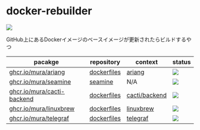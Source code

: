# docker-rebuilder
<a href="https://github.com/mura/docker-rebuilder/actions/workflows/rebuild-images.yml">
  <img src="https://github.com/mura/docker-rebuilder/actions/workflows/rebuild-images.yml/badge.svg">
</a>

GitHub上にあるDockerイメージのベースイメージが更新されたらビルドするやつ

| pacakge | repository | context | status |
| --- | --- | --- | --- |
| [ghcr.io/mura/ariang](https://github.com/mura/docker-ariang/pkgs/container/ariang) | [dockerfiles] | [ariang](https://github.com/mura/dockerfiles/tree/main/ariang) | <a href="https://github.com/mura/dockerfiles/actions/workflows/ariang-ci.yml"><img src="https://github.com/mura/dockerfiles/actions/workflows/ariang-ci.yml/badge.svg"></a> |
| [ghcr.io/mura/seamine](https://github.com/mura/seamine/pkgs/container/seamine) | [seamine](https://github.com/mura/seamine) | N/A | <a href="https://github.com/mura/seamine/actions/workflows/action.yml"><img src="https://github.com/mura/seamine/actions/workflows/action.yml/badge.svg"></a> |
| [ghcr.io/mura/cacti-backend](https://github.com/users/mura/packages/container/package/cacti-backend) | [dockerfiles] | [cacti/backend](https://github.com/mura/dockerfiles/tree/main/cacti/backend) | <a href="https://github.com/mura/dockerfiles/actions/workflows/cacti-backend-ci.yml"><img src="https://github.com/mura/dockerfiles/actions/workflows/cacti-backend-ci.yml/badge.svg"></a> |
| [ghcr.io/mura/linuxbrew](https://github.com/users/mura/packages/container/package/linuxbrew) | [dockerfiles] | [linuxbrew](https://github.com/mura/dockerfiles/tree/main/linuxbrew) | <a href="https://github.com/mura/dockerfiles/actions/workflows/linuxbrew-ci.yml"><img src="https://github.com/mura/dockerfiles/actions/workflows/linuxbrew-ci.yml/badge.svg"></a> |
| [ghcr.io/mura/telegraf](https://github.com/users/mura/packages/container/package/telegraf) | [dockerfiles] | [telegraf](https://github.com/mura/dockerfiles/tree/main/telegraf) | <a href="https://github.com/mura/dockerfiles/actions/workflows/telegraf-ci.yml"><img src="https://github.com/mura/dockerfiles/actions/workflows/telegraf-ci.yml/badge.svg"></a> |

[dockerfiles]: https://github.com/mura/dockerfiles
